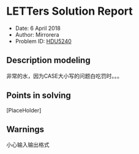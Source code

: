 
# LETTers Solution Report

- Date: 6 April 2018
- Author: Mirrorera
- Problem ID: [HDU5240](https://vjudge.net/contest/220605#problem/E)

## Description modeling

非常的水，因为CASE大小写的问题白吃罚时。。。
## Points in solving

[PlaceHolder]

## Warnings

小心输入输出格式
